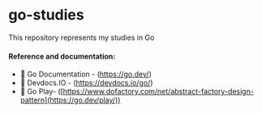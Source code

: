 # go-studies
This repository represents my studies in Go 


#### Reference and documentation: 
 * :orange_book: Go Documentation - (https://go.dev/)  
 * :blue_book: Devdocs.IO - (https://devdocs.io/go/)
 * :bookmark_tabs: Go Play-  ([https://www.dofactory.com/net/abstract-factory-design-pattern](https://go.dev/play/))

